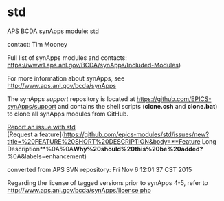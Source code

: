# std
APS BCDA synApps module: std

contact: Tim Mooney

Full list of synApps modules and contacts: 
  https://www1.aps.anl.gov/BCDA/synApps/Included-Modules)

For more information about synApps, see
   http://www.aps.anl.gov/bcda/synApps
   
The synApps *support* repository is located at 
https://github.com/EPICS-synApps/support 
and contains the shell scripts (**clone.csh** and **clone.bat**) 
to clone all synApps modules from GitHub.

[Report an issue with std](https://github.com/epics-modules/std/issues/new?title=%20ISSUE%20NAME%20HERE&body=**Describe%20the%20issue**%0A%0A**Steps%20to%20reproduce**%0A1.%20Step%20one%0A2.%20Step%20two%0A3.%20Step%20three%0A%0A**Expected%20behaivour**%0A%0A**Actual%20behaviour**%0A%0A**Build%20Environment**%0AArchitecture:%0AEpics%20Base%20Version:%0ADependent%20Module%20Versions:&labels=bug)  
[Request a feature](https://github.com/epics-modules/std/issues/new?title=%20FEATURE%20SHORT%20DESCRIPTION&body=**Feature Long Description**%0A%0A**Why%20should%20this%20be%20added?**%0A&labels=enhancement)


converted from APS SVN repository: Fri Nov  6 12:01:37 CST 2015

Regarding the license of tagged versions prior to synApps 4-5,
refer to http://www.aps.anl.gov/bcda/synApps/license.php
